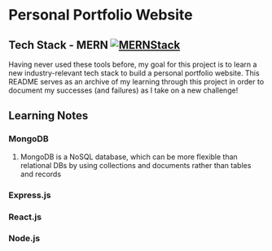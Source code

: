 # Personal Portfolio Website
## Tech Stack - MERN [![MERNStack](https://skills.thijs.gg/icons?i=mongodb,react,nodejs)](https://skills.thijs.gg)
Having never used these tools before, my goal for this project is to learn a new industry-relevant tech stack to build a personal portfolio website. This README serves as an archive of my learning through this project in order to document my successes (and failures) as I take on a new challenge!

## Learning Notes
### MongoDB
1. MongoDB is a NoSQL database, which can be more flexible than relational DBs by using collections and documents rather than tables and records

### Express.js

### React.js

### Node.js
